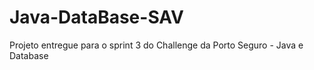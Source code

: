 # Java-DataBase-SAV
Projeto entregue para o sprint 3 do Challenge da Porto Seguro - Java e Database

